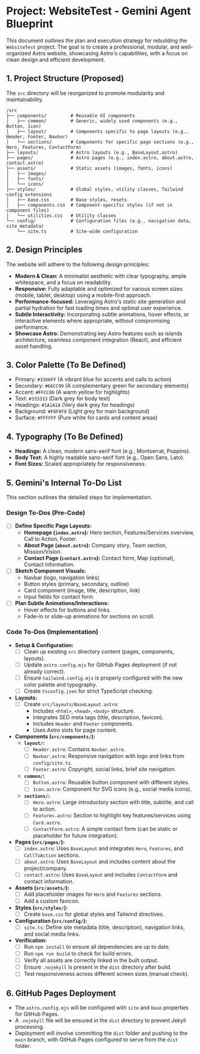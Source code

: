 # Project: WebsiteTest - Gemini Agent Blueprint

This document outlines the plan and execution strategy for rebuilding the `WebsiteTest` project. The goal is to create a professional, modular, and well-organized Astro website, showcasing Astro's capabilities, with a focus on clean design and efficient development.

## 1. Project Structure (Proposed)

The `src` directory will be reorganized to promote modularity and maintainability.

```
/src
├── components/         # Reusable UI components
│   ├── common/         # Generic, widely used components (e.g., Button, Icon)
│   ├── layout/         # Components specific to page layouts (e.g., Header, Footer, Navbar)
│   └── sections/       # Components for specific page sections (e.g., Hero, Features, ContactForm)
├── layouts/            # Astro layouts (e.g., BaseLayout.astro)
├── pages/              # Astro pages (e.g., index.astro, about.astro, contact.astro)
├── assets/             # Static assets (images, fonts, icons)
│   ├── images/
│   ├── fonts/
│   └── icons/
├── styles/             # Global styles, utility classes, Tailwind config extensions
│   ├── base.css        # Base styles, resets
│   ├── components.css  # Component-specific styles (if not in component files)
│   └── utilities.css   # Utility classes
└── config/             # Configuration files (e.g., navigation data, site metadata)
    └── site.ts         # Site-wide configuration
```

## 2. Design Principles

The website will adhere to the following design principles:

- **Modern & Clean:** A minimalist aesthetic with clear typography, ample whitespace, and a focus on readability.
- **Responsive:** Fully adaptable and optimized for various screen sizes (mobile, tablet, desktop) using a mobile-first approach.
- **Performance-focused:** Leveraging Astro's static site generation and partial hydration for fast loading times and optimal user experience.
- **Subtle Interactivity:** Incorporating subtle animations, hover effects, or interactive elements where appropriate, without compromising performance.
- **Showcase Astro:** Demonstrating key Astro features such as islands architecture, seamless component integration (React), and efficient asset handling.

## 3. Color Palette (To Be Defined)

- Primary: `#3366FF` (A vibrant blue for accents and calls to action)
- Secondary: `#66CC99` (A complementary green for secondary elements)
- Accent: `#FFCC00` (A warm yellow for highlights)
- Text: `#333333` (Dark grey for body text)
- Headings: `#1A1A1A` (Very dark grey for headings)
- Background: `#F8F8F8` (Light grey for main background)
- Surface: `#FFFFFF` (Pure white for cards and content areas)

## 4. Typography (To Be Defined)

- **Headings:** A clean, modern sans-serif font (e.g., Montserrat, Poppins).
- **Body Text:** A highly readable sans-serif font (e.g., Open Sans, Lato).
- **Font Sizes:** Scaled appropriately for responsiveness.

## 5. Gemini's Internal To-Do List

This section outlines the detailed steps for implementation.

### Design To-Dos (Pre-Code)

- [ ] **Define Specific Page Layouts:**
  - **Homepage (`index.astro`):** Hero section, Features/Services overview, Call to Action, Footer.
  - **About Page (`about.astro`):** Company story, Team section, Mission/Vision.
  - **Contact Page (`contact.astro`):** Contact form, Map (optional), Contact information.
- [ ] **Sketch Component Visuals:**
  - Navbar (logo, navigation links)
  - Button styles (primary, secondary, outline)
  - Card component (image, title, description, link)
  - Input fields for contact form
- [ ] **Plan Subtle Animations/Interactions:**
  - Hover effects for buttons and links.
  - Fade-in or slide-up animations for sections on scroll.

### Code To-Dos (Implementation)

- **Setup & Configuration:**
  - [ ] Clean up existing `src` directory content (pages, components, layouts).
  - [ ] Update `astro.config.mjs` for GitHub Pages deployment (if not already correct).
  - [ ] Ensure `tailwind.config.mjs` is properly configured with the new color palette and typography.
  - [ ] Create `tsconfig.json` for strict TypeScript checking.
- **Layouts:**
  - [ ] Create `src/layouts/BaseLayout.astro`:
    - Includes `<html>`, `<head>`, `<body>` structure.
    - Integrates SEO meta tags (title, description, favicon).
    - Includes `Header` and `Footer` components.
    - Uses Astro slots for page content.
- **Components (`src/components/`):**
  - **`layout/`:**
    - [ ] `Header.astro`: Contains `Navbar.astro`.
    - [ ] `Navbar.astro`: Responsive navigation with logo and links from `config/site.ts`.
    - [ ] `Footer.astro`: Copyright, social links, brief site navigation.
  - **`common/`:**
    - [ ] `Button.astro`: Reusable button component with different styles.
    - [ ] `Icon.astro`: Component for SVG icons (e.g., social media icons).
  - **`sections/`:**
    - [ ] `Hero.astro`: Large introductory section with title, subtitle, and call to action.
    - [ ] `Features.astro`: Section to highlight key features/services using `Card.astro`.
    - [ ] `ContactForm.astro`: A simple contact form (can be static or placeholder for future integration).
- **Pages (`src/pages/`):**
  - [ ] `index.astro`: Uses `BaseLayout` and integrates `Hero`, `Features`, and `CallToAction` sections.
  - [ ] `about.astro`: Uses `BaseLayout` and includes content about the project/company.
  - [ ] `contact.astro`: Uses `BaseLayout` and includes `ContactForm` and contact information.
- **Assets (`src/assets/`):**
  - [ ] Add placeholder images for `Hero` and `Features` sections.
  - [ ] Add a custom favicon.
- **Styles (`src/styles/`):**
  - [ ] Create `base.css` for global styles and Tailwind directives.
- **Configuration (`src/config/`):**
  - [ ] `site.ts`: Define site metadata (title, description), navigation links, and social media links.
- **Verification:**
  - [ ] Run `npm install` to ensure all dependencies are up to date.
  - [ ] Run `npm run build` to check for build errors.
  - [ ] Verify all assets are correctly linked in the built output.
  - [ ] Ensure `.nojekyll` is present in the `dist` directory after build.
  - [ ] Test responsiveness across different screen sizes (manual check).

## 6. GitHub Pages Deployment

- The `astro.config.mjs` will be configured with `site` and `base` properties for GitHub Pages.
- A `.nojekyll` file will be ensured in the `dist` directory to prevent Jekyll processing.
- Deployment will involve committing the `dist` folder and pushing to the `main` branch, with GitHub Pages configured to serve from the `dist` folder.
